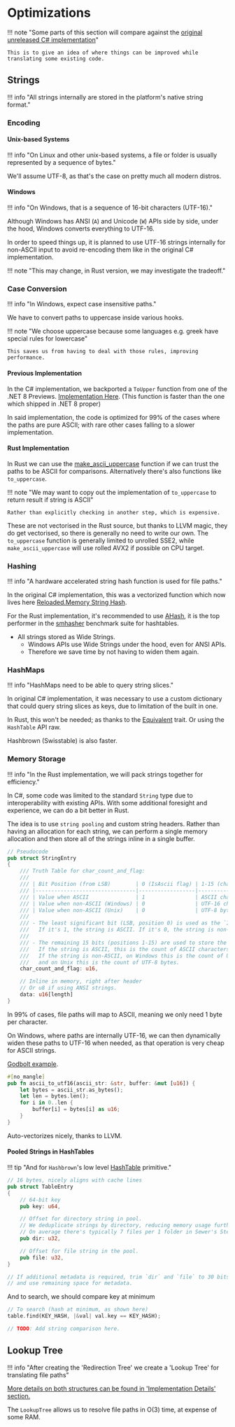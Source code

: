 # Optimizations

!!! note "Some parts of this section will compare against the [original unreleased C# implementation][original-impl]"

    This is to give an idea of where things can be improved while translating some existing code.

## Strings

!!! info "All strings internally are stored in the platform's native string format."

### Encoding

#### Unix-based Systems

!!! info "On Linux and other unix-based systems, a file or folder is usually represented by a sequence of bytes."

We'll assume UTF-8, as that's the case on pretty much all modern distros.

#### Windows

!!! info "On Windows, that is a sequence of 16-bit characters (UTF-16)."

Although Windows has ANSI (`A`) and Unicode (`W`) APIs side by side, under the hood, Windows
converts everything to UTF-16.

In order to speed things up, it is planned to use UTF-16 strings internally for non-ASCII input to
avoid re-encoding them like in the original C# implementation.

!!! note "This may change, in Rust version, we may investigate the tradeoff."

### Case Conversion

!!! info "In Windows, expect case insensitive paths."

We have to convert paths to uppercase inside various hooks.

!!! note "We choose uppercase because some languages e.g. greek have special rules for lowercase"

    This saves us from having to deal with those rules, improving performance.

#### Previous Implementation

In the C# implementation, we backported a `ToUpper` function from one of the .NET 8 Previews.
[Implementation Here][reloaded-memory-toupper]. (This function is faster than the one which
shipped in .NET 8 proper)

In said implementation, the code is optimized for 99% of the cases where the paths are pure
ASCII; with rare other cases falling to a slower implementation.

#### Rust Implementation

In Rust we can use the [make_ascii_uppercase][make-ascii-uppercase] function if we can trust
the paths to be ASCII for comparisons. Alternatively there's also functions like `to_uppercase`.

!!! note "We may want to copy out the implementation of `to_uppercase` to return result if string is ASCII"

    Rather than explicitly checking in another step, which is expensive.

These are not vectorised in the Rust source, but thanks to LLVM magic, they do get vectorised,
so there is generally no need to write our own. The `to_uppercase` function is generally limited
to unrolled SSE2, while `make_ascii_uppercase` will use rolled AVX2 if possible on CPU target.

### Hashing

!!! info "A hardware accelerated string hash function is used for file paths."

In the original C# implementation, this was a vectorized function which now lives here
[Reloaded.Memory String Hash][reloaded-memory-hash].

For the Rust implementation, it's recommended to use [AHash][ahash], it is the top performer
in the [smhasher][smhasher] benchmark suite for hashtables.

- All strings stored as Wide Strings.
    - Windows APIs use Wide Strings under the hood, even for ANSI APIs.
    - Therefore we save time by not having to widen them again.

### HashMaps

!!! info "HashMaps need to be able to query string slices."

In original C# implementation, it was necessary to use a custom dictionary that could query string
slices as keys, due to limitation of the built in one.

In Rust, this won't be needed; as thanks to the [Equivalent][equivalent] trait. Or using the
`HashTable` API raw.

Hashbrown (Swisstable) is also faster.

### Memory Storage

!!! info "In the Rust implementation, we will pack strings together for efficiency."

In C#, some code was limited to the standard `String` type due to interoperability with
existing APIs. With some additional foresight and experience, we can do a bit better in Rust.

The idea is to use `string pooling` and custom string headers. Rather than having an allocation for
each string, we can perform a single memory allocation and then store all of the strings inline in
a single buffer.

```rust
// Pseudocode
pub struct StringEntry
{
    /// Truth Table for char_count_and_flag:
    ///
    /// | Bit Position (from LSB)        | 0 (IsAscii flag) | 1-15 (char_count)    |
    /// |--------------------------------|------------------|----------------------|
    /// | Value when ASCII               | 1                | ASCII char count     |
    /// | Value when non-ASCII (Windows) | 0                | UTF-16 char count    |
    /// | Value when non-ASCII (Unix)    | 0                | UTF-8 byte count     |
    ///
    /// - The least significant bit (LSB, position 0) is used as the `IsAscii` flag.
    ///   If it's 1, the string is ASCII. If it's 0, the string is non-ASCII.
    ///
    /// - The remaining 15 bits (positions 1-15) are used to store the character count.
    ///   If the string is ASCII, this is the count of ASCII characters.
    ///   If the string is non-ASCII, on Windows this is the count of UTF-16 characters,
    ///   and on Unix this is the count of UTF-8 bytes.
    char_count_and_flag: u16,

    // Inline in memory, right after header
    // Or u8 if using ANSI strings.
    data: u16[length]
}
```

In 99% of cases, file paths will map to ASCII, meaning we only need 1 byte per character.

On Windows, where paths are internally UTF-16, we can then dynamically widen these paths to
UTF-16 when needed, as that operation is very cheap for ASCII strings.

[Godbolt example][godbolt-string-widen].

```rust
#[no_mangle]
pub fn ascii_to_utf16(ascii_str: &str, buffer: &mut [u16]) {
    let bytes = ascii_str.as_bytes();
    let len = bytes.len();
    for i in 0..len {
        buffer[i] = bytes[i] as u16;
    }
}
```

Auto-vectorizes nicely, thanks to LLVM.

#### Pooled Strings in HashTables

!!! tip "And for `Hashbrown`'s low level [HashTable][hashtable] primitive."

```rust
// 16 bytes, nicely aligns with cache lines
pub struct TableEntry
{
    // 64-bit key
    pub key: u64,

    // Offset for directory string in pool.
    // We deduplicate strings by directory, reducing memory usage further.
    // On average there's typically 7 files per 1 folder in Sewer's Steam folder.
    pub dir: u32,

    // Offset for file string in the pool.
    pub file: u32,
}

// If additional metadata is required, trim `dir` and `file` to 30 bits,
// and use remaining space for metadata.
```

And to search, we should compare key at minimum

```rust
// To search (hash at minimum, as shown here)
table.find(KEY_HASH, |&val| val.key == KEY_HASH);

// TODO: Add string comparison here.
```

## Lookup Tree

!!! info "After creating the 'Redirection Tree' we create a 'Lookup Tree' for translating file paths"

[More details on both structures can be found in 'Implementation Details' section.][lookup-tree]

The `LookupTree` allows us to resolve file paths in O(3) time, at expense of some RAM.

[ahash]: https://github.com/tkaitchuck/aHash
[equivalent]: https://docs.rs/hashbrown/latest/hashbrown/trait.Equivalent.html
[godbolt-string-widen]: https://godbolt.org/z/K18b81rE8
[hashtable]: https://docs.rs/hashbrown/latest/hashbrown/struct.HashTable.html#method.find
[lookup-tree]: ./Trees.md#lookup-tree
[make-ascii-uppercase]: https://github.com/rust-lang/rust/blob/80d1c8349ab7f1281b9e2f559067380549e2a4e6/library/core/src/num/mod.rs#L627
[original-impl]: https://github.com/Reloaded-Project/reloaded.universal.redirector/tree/rewrite-usvfs-read-features
[reloaded-memory-hash]: https://github.com/Reloaded-Project/Reloaded.Memory/blob/5d13b256c89ffa2b18bf430b6ef39925e4324412/src/Reloaded.Memory/Internals/Algorithms/UnstableStringHash.cs#L16
[reloaded-memory-toupper]: https://github.com/Reloaded-Project/Reloaded.Memory/blob/5d13b256c89ffa2b18bf430b6ef39925e4324412/src/Reloaded.Memory/Internals/Backports/System/Globalization/TextInfo.cs#L79
[smhasher]: https://github.com/rurban/smhasher